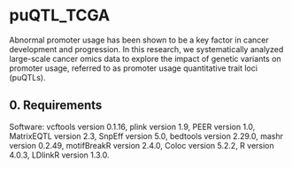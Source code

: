 # puQTL_TCGA
Abnormal promoter usage has been shown to be a key factor in cancer development and progression. In this research, we systematically analyzed large-scale cancer omics data to explore the impact of genetic variants on promoter usage, referred to as promoter usage quantitative trait loci (puQTLs).


## 0. Requirements
Software: vcftools version 0.1.16, plink version 1.9, PEER version 1.0, MatrixEQTL version 2.3, SnpEff version 5.0, bedtools version 2.29.0, mashr version 0.2.49,  motifBreakR version 2.4.0,  Coloc version 5.2.2, R version 4.0.3,  LDlinkR version 1.3.0.
